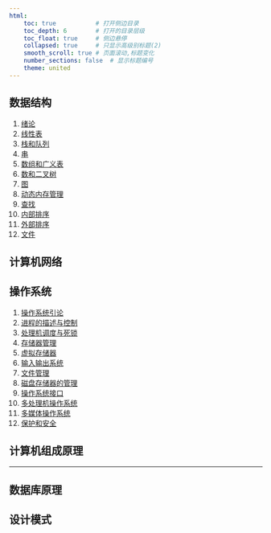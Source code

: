 ```yaml
---
html:
    toc: true           # 打开侧边目录
    toc_depth: 6        # 打开的目录层级
    toc_float: true     # 侧边悬停
    collapsed: true     # 只显示高级别标题(2)
    smooth_scroll: true # 页面滚动,标题变化
    number_sections: false  # 显示标题编号
    theme: united
--- 
```



## 数据结构
1. [绪论]()
2. [线性表](/数据结构/2.html)
3. [栈和队列]()
4. [串]()
5. [数组和广义表]()
6. [数和二叉树]()
7. [图]()
8. [动态内存管理]()
9. [查找]()
10. [内部排序]()
11. [外部排序]()
12. [文件]()

## 计算机网络


## 操作系统

1. [操作系统引论]()
2. [进程的描述与控制]()
3. [处理机调度与死锁]()
4. [存储器管理]()
5. [虚拟存储器]()
6. [输入输出系统]()
7. [文件管理]()
8. [磁盘存储器的管理]()
9. [操作系统接口]()
10. [多处理机操作系统]()
11. [多媒体操作系统]()
12. [保护和安全]()

## 计算机组成原理


---

## 数据库原理

## 设计模式

